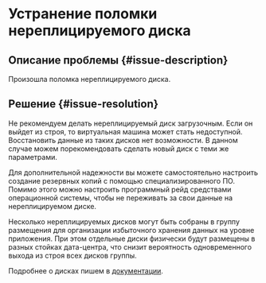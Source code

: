 # Устранение поломки нереплицируемого диска


## Описание проблемы {#issue-description}

Произошла поломка нереплицируемого диска.

## Решение {#issue-resolution}

Не рекомендуем делать нереплицируемый диск загрузочным. Если он выйдет из строя, то виртуальная машина может стать недоступной. Восстановить данные из таких дисков нет возможности. В данном случае можем порекомендовать сделать новый диск с теми же параметрами.

Для дополнительной надежности вы можете самостоятельно настроить создание резервных копий с помощью специализированного ПО. Помимо этого можно настроить программный рейд средствами операционной системы, чтобы не переживать за свои данные на нереплицируемом диске.

Несколько нереплицируемых дисков могут быть собраны в группу размещения для организации избыточного хранения данных на уровне приложения. При этом отдельные диски физически будут размещены в разных стойках дата-центра, что снизит вероятность одновременного выхода из строя всех дисков группы.

Подробнее о дисках пишем в [документации](../../../compute/concepts/disk#nr-disks).